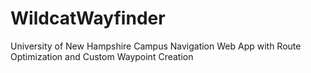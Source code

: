 # WildcatWayfinder
University of New Hampshire Campus Navigation Web App with Route Optimization and Custom Waypoint Creation
